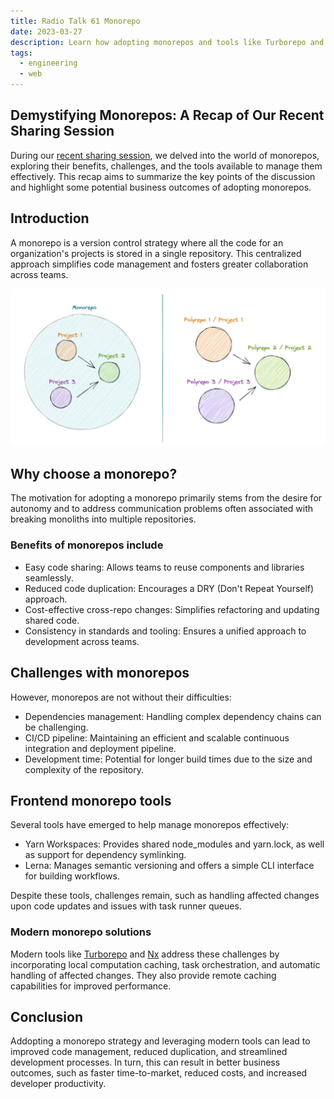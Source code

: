 ```yaml
---
title: Radio Talk 61 Monorepo
date: 2023-03-27
description: Learn how adopting monorepos and tools like Turborepo and Nx can simplify code management, reduce duplication, and boost developer productivity for faster, cost-effective software development.
tags:
  - engineering
  - web
---
```


## Demystifying Monorepos: A Recap of Our Recent Sharing Session

During our [recent sharing session](https://www.youtube.com/watch?v=wgKssBAfih8&t=1s&ab_channel=DwarvesFoundation), we delved into the world of monorepos, exploring their benefits, challenges, and the tools available to manage them effectively. This recap aims to summarize the key points of the discussion and highlight some potential business outcomes of adopting monorepos.

## Introduction

A monorepo is a version control strategy where all the code for an organization's projects is stored in a single repository. This centralized approach simplifies code management and fosters greater collaboration across teams.

![](assets/radio-talk-61-monorepo_31a12727d33e9854fbded1b9fbe36668_md5.webp)

## Why choose a monorepo?

The motivation for adopting a monorepo primarily stems from the desire for autonomy and to address communication problems often associated with breaking monoliths into multiple repositories.

### Benefits of monorepos include

- Easy code sharing: Allows teams to reuse components and libraries seamlessly.
- Reduced code duplication: Encourages a DRY (Don't Repeat Yourself) approach.
- Cost-effective cross-repo changes: Simplifies refactoring and updating shared code.
- Consistency in standards and tooling: Ensures a unified approach to development across teams.

## Challenges with monorepos

However, monorepos are not without their difficulties:

- Dependencies management: Handling complex dependency chains can be challenging.
- CI/CD pipeline: Maintaining an efficient and scalable continuous integration and deployment pipeline.
- Development time: Potential for longer build times due to the size and complexity of the repository.

## Frontend monorepo tools

Several tools have emerged to help manage monorepos effectively:

- Yarn Workspaces: Provides shared node_modules and yarn.lock, as well as support for dependency symlinking.
- Lerna: Manages semantic versioning and offers a simple CLI interface for building workflows.

Despite these tools, challenges remain, such as handling affected changes upon code updates and issues with task runner queues.

### Modern monorepo solutions

Modern tools like [Turborepo](https://radar.d.foundation/Turborepo-0dd18b38468c4859a8beaae7bf6c511c) and [Nx](https://radar.d.foundation/nx-7abf6ad4f3044541afa649fd21238a80) address these challenges by incorporating local computation caching, task orchestration, and automatic handling of affected changes. They also provide remote caching capabilities for improved performance.

## Conclusion

Addopting a monorepo strategy and leveraging modern tools can lead to improved code management, reduced duplication, and streamlined development processes. In turn, this can result in better business outcomes, such as faster time-to-market, reduced costs, and increased developer productivity.
